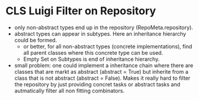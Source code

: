 # CLS Luigi Filter on Repository
- only non-abstract types end up in the repository (RepoMeta.repository).  
- abstract types can appear in subtypes. Here an inheritance hierarchy could be formed.
  - or better, for all non-abstract types (concrete implementations), find all parent classes where this concrete type can be used.
  - Empty Set on Subtypes is end of inheritance hierarchy.
- small problem: one could implement a inheritance chain where there are classes that are markt as abstract (abstract = True) but inherite from a class that is not abstract (abstract = False). Makes it really hard to filter the repository by just providing concret tasks or abstract tasks and autmatically filter all non  fitting combinators.